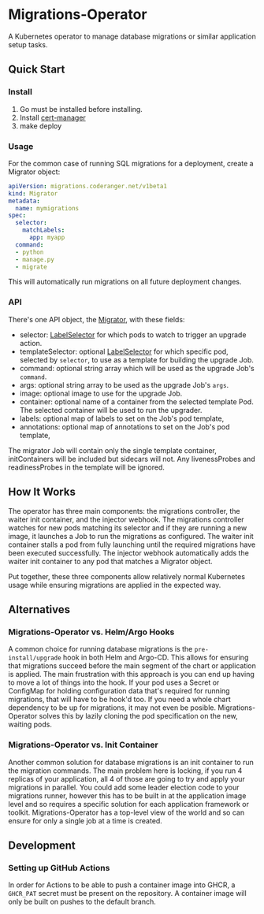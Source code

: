 # Migrations-Operator

A Kubernetes operator to manage database migrations or similar application setup tasks.

## Quick Start

### Install
1. Go must be installed before installing.
2. Install [cert-manager](https://cert-manager.io/docs/installation/)
3. make deploy

### Usage

For the common case of running SQL migrations for a deployment, create a Migrator object:

```yaml
apiVersion: migrations.coderanger.net/v1beta1
kind: Migrator
metadata:
  name: mymigrations
spec:
  selector:
    matchLabels:
      app: myapp
  command:
  - python
  - manage.py
  - migrate
```

This will automatically run migrations on all future deployment changes.

### API

There's one API object, the [Migrator](https://github.com/coderanger/migrations-operator/blob/main/api/v1beta1/migrator_types.go),
with these fields:

- selector: [LabelSelector](https://v1-18.docs.kubernetes.io/docs/reference/generated/kubernetes-api/v1.18/#labelselector-v1-meta)
  for which pods to watch to trigger an upgrade action.
- templateSelector: optional
  [LabelSelector](https://v1-18.docs.kubernetes.io/docs/reference/generated/kubernetes-api/v1.18/#labelselector-v1-meta) for which
  specific pod, selected by `selector`, to use as a template for building the upgrade Job.
- command: optional string array which will be used as the upgrade Job's `command`.
- args: optional string array to be used as the upgrade Job's `args`.
- image: optional image to use for the upgrade Job.
- container: optional name of a container from the selected template Pod. The selected container will be used to run the upgrader.
- labels: optional map of labels to set on the Job's pod template,
- annotations: optional map of annotations to set on the Job's pod template,

The migrator Job will contain only the single template container, initContainers will be included but sidecars will not. Any livenessProbes and readinessProbes in the template will be ignored.

## How It Works

The operator has three main components: the migrations controller, the waiter init container, and the injector webhook. The migrations controller watches for new pods matching its selector and if they are running a new image, it launches a Job to run the migrations as configured. The waiter init container stalls a pod from fully launching until the required migrations have been executed successfully. The injector webhook automatically adds the waiter init container to any pod that matches a Migrator object.

Put together, these three components allow relatively normal Kubernetes usage while ensuring migrations are applied in the expected way.

## Alternatives

### Migrations-Operator vs. Helm/Argo Hooks

A common choice for running database migrations is the `pre-install/upgrade` hook in both Helm and Argo-CD. This allows for ensuring that migrations succeed before the main segment of the chart or application is applied. The main frustration with this approach is you can end up having to move a lot of things into the hook. If your pod uses a Secret or ConfigMap for holding configuration data that's required for running migrations, that will have to be hook'd too. If you need a whole chart dependency to be up for migrations, it may not even be posible. Migrations-Operator solves this by lazily cloning the pod specification on the new, waiting pods.

### Migrations-Operator vs. Init Container

Another common solution for database migrations is an init container to run the migration commands. The main problem here is locking, if you run 4 replicas of your application, all 4 of those are going to try and apply your migrations in parallel. You could add some leader election code to your migrations runner, however this has to be built in at the application image level and so requires a specific solution for each application framework or toolkit. Migrations-Operator has a top-level view of the world and so can ensure for only a single job at a time is created.

## Development

### Setting up GitHub Actions

In order for Actions to be able to push a container image into GHCR, a `GHCR_PAT` secret must be present on the repository. A container image will only be built on pushes to the default branch.
